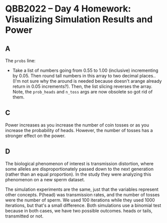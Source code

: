 # QBB2022 – Day 4 Homework: Visualizing Simulation Results and Power

## A
The `probs` line:
- Take a list of numbers going from 0.55 to 1.00 (inclusive) incrementing by 0.05. Then round tall numbers in this array to two decimal places.. (I'm not sure why the around is needed because doesn't arange already return in 0.05 increments?). Then, the list slicing reverses the array.
Note, the `prob_heads` and `n_toss` args are now obsolete so got rid of them.

## C
Power increases as you increase the number of coin tosses or as you increase the probability of heads. However, the number of tosses has a stronger effect on the power.

## D
The biological phenomenon of interest is transmission distortion, where some alleles are disproportionately passed down to the next generation (rather than an equal proportion). In the study they were analyzing this phenomenon on a new sperm dataset.

The simulation experiments are the same, just that the variables represent other concepts. P(head) was transmission rates, and the number of tosses were the number of sperm. We used 100 iterations while they used 1000 iterations, but that's a small difference. Both simulations use a binomial test because in both cases, we have two possible outcomes. heads or tails, transmitted or not.

